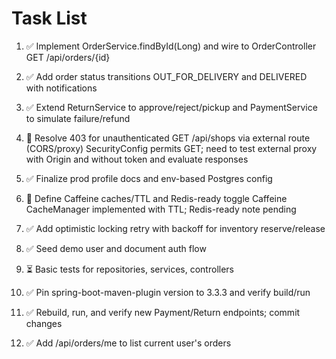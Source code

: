 # Task List

1. ✅ Implement OrderService.findById(Long) and wire to OrderController GET /api/orders/{id}

2. ✅ Add order status transitions OUT_FOR_DELIVERY and DELIVERED with notifications

3. ✅ Extend ReturnService to approve/reject/pickup and PaymentService to simulate failure/refund

4. 🔄 Resolve 403 for unauthenticated GET /api/shops via external route (CORS/proxy)
SecurityConfig permits GET; need to test external proxy with Origin and without token and evaluate responses
5. ✅ Finalize prod profile docs and env-based Postgres config

6. 🔄 Define Caffeine caches/TTL and Redis-ready toggle
Caffeine CacheManager implemented with TTL; Redis-ready note pending
7. ✅ Add optimistic locking retry with backoff for inventory reserve/release

8. ✅ Seed demo user and document auth flow

9. ⏳ Basic tests for repositories, services, controllers

10. ✅ Pin spring-boot-maven-plugin version to 3.3.3 and verify build/run

11. ✅ Rebuild, run, and verify new Payment/Return endpoints; commit changes

12. ✅ Add /api/orders/me to list current user's orders


